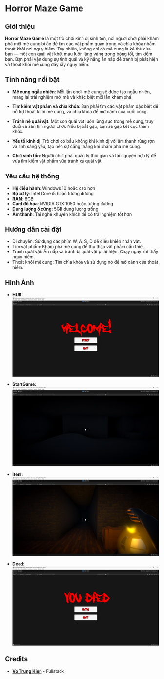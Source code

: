 # Horror Maze Game

## Giới thiệu

**Horror Maze Game** là một trò chơi kinh dị sinh tồn, nơi người chơi phải khám phá một mê cung bí ẩn để tìm các vật phẩm quan trọng và chìa khóa nhằm thoát khỏi nơi nguy hiểm. Tuy nhiên, không chỉ có mê cung là kẻ thù của bạn — một con quái vật khát máu luôn lảng vảng trong bóng tối, tìm kiếm bạn. Bạn phải vận dụng sự tinh quái và kỹ năng ẩn nấp để tránh bị phát hiện và thoát khỏi mê cung đầy rẫy nguy hiểm.

## Tính năng nổi bật

- **Mê cung ngẫu nhiên**: Mỗi lần chơi, mê cung sẽ được tạo ngẫu nhiên, mang lại trải nghiệm mới mẻ và khác biệt mỗi lần khám phá.

- **Tìm kiếm vật phẩm và chìa khóa**: Bạn phải tìm các vật phẩm đặc biệt để hỗ trợ thoát khỏi mê cung, và chìa khóa để mở cánh cửa cuối cùng.

- **Tránh né quái vật**: Một con quái vật luôn lùng sục trong mê cung, truy đuổi và săn tìm người chơi. Nếu bị bắt gặp, bạn sẽ gặp kết cục thảm khốc.

- **Yếu tố kinh dị**: Trò chơi có bầu không khí kinh dị với âm thanh rùng rợn và ánh sáng yếu, tạo nên sự căng thẳng khi khám phá mê cung.

- **Chơi sinh tồn**: Người chơi phải quản lý thời gian và tài nguyên hợp lý để vừa tìm kiếm vật phẩm vừa tránh xa quái vật.

## Yêu cầu hệ thống

- **Hệ điều hành**: Windows 10 hoặc cao hơn
- **Bộ xử lý**: Intel Core i5 hoặc tương đương
- **RAM**: 8GB
- **Card đồ họa**: NVIDIA GTX 1050 hoặc tương đương
- **Dung lượng ổ cứng**: 5GB dung lượng trống
- **Âm thanh**: Tai nghe khuyến khích để có trải nghiệm tốt hơn

## Hướng dẫn cài đặt
- Di chuyển: Sử dụng các phím W, A, S, D để điều khiển nhân vật.
- Tìm vật phẩm: Khám phá mê cung để thu thập vật phẩm cần thiết.
- Tránh quái vật: Ẩn nấp và tránh bị quái vật phát hiện. Chạy ngay khi thấy nguy hiểm.
- Thoát khỏi mê cung: Tìm chìa khóa và sử dụng nó để mở cánh cửa thoát hiểm.

## Hình Ảnh

- **HUB:**
  ![HUB](Uploads/HUB.png)

- **StartGame:**
  ![StartGame](Uploads/StartGame.png)

- **Item:**
  ![Item](Uploads/Item.png)

- **Dead:**
  ![Dead](Uploads/Dead.png)
  

## Credits
- **[Vo Trung Kien](https://github.com/KaeseyVNK)** - Fullstack
